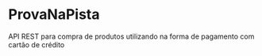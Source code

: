# ProvaNaPista
API REST para compra de produtos utilizando na forma de pagamento com cartão de crédito
